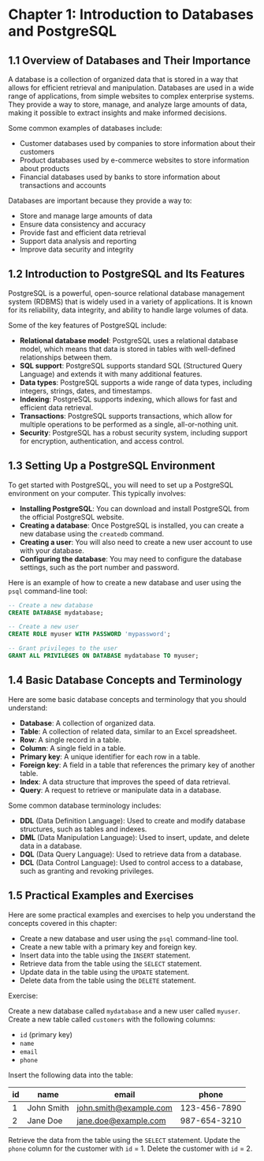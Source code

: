 # Chapter 1: Introduction to Databases and PostgreSQL

## 1.1 Overview of Databases and Their Importance

A database is a collection of organized data that is stored in a way that allows for efficient retrieval and manipulation. Databases are used in a wide range of applications, from simple websites to complex enterprise systems. They provide a way to store, manage, and analyze large amounts of data, making it possible to extract insights and make informed decisions.

Some common examples of databases include:

- Customer databases used by companies to store information about their customers
- Product databases used by e-commerce websites to store information about products
- Financial databases used by banks to store information about transactions and accounts

Databases are important because they provide a way to:

- Store and manage large amounts of data
- Ensure data consistency and accuracy
- Provide fast and efficient data retrieval
- Support data analysis and reporting
- Improve data security and integrity

## 1.2 Introduction to PostgreSQL and Its Features

PostgreSQL is a powerful, open-source relational database management system (RDBMS) that is widely used in a variety of applications. It is known for its reliability, data integrity, and ability to handle large volumes of data.

Some of the key features of PostgreSQL include:

- **Relational database model**: PostgreSQL uses a relational database model, which means that data is stored in tables with well-defined relationships between them.
- **SQL support**: PostgreSQL supports standard SQL (Structured Query Language) and extends it with many additional features.
- **Data types**: PostgreSQL supports a wide range of data types, including integers, strings, dates, and timestamps.
- **Indexing**: PostgreSQL supports indexing, which allows for fast and efficient data retrieval.
- **Transactions**: PostgreSQL supports transactions, which allow for multiple operations to be performed as a single, all-or-nothing unit.
- **Security**: PostgreSQL has a robust security system, including support for encryption, authentication, and access control.

## 1.3 Setting Up a PostgreSQL Environment

To get started with PostgreSQL, you will need to set up a PostgreSQL environment on your computer. This typically involves:

- **Installing PostgreSQL**: You can download and install PostgreSQL from the official PostgreSQL website.
- **Creating a database**: Once PostgreSQL is installed, you can create a new database using the `createdb` command.
- **Creating a user**: You will also need to create a new user account to use with your database.
- **Configuring the database**: You may need to configure the database settings, such as the port number and password.

Here is an example of how to create a new database and user using the `psql` command-line tool:

```sql
-- Create a new database
CREATE DATABASE mydatabase;

-- Create a new user
CREATE ROLE myuser WITH PASSWORD 'mypassword';

-- Grant privileges to the user
GRANT ALL PRIVILEGES ON DATABASE mydatabase TO myuser;
```

## 1.4 Basic Database Concepts and Terminology

Here are some basic database concepts and terminology that you should understand:

- **Database**: A collection of organized data.
- **Table**: A collection of related data, similar to an Excel spreadsheet.
- **Row**: A single record in a table.
- **Column**: A single field in a table.
- **Primary key**: A unique identifier for each row in a table.
- **Foreign key**: A field in a table that references the primary key of another table.
- **Index**: A data structure that improves the speed of data retrieval.
- **Query**: A request to retrieve or manipulate data in a database.

Some common database terminology includes:

- **DDL** (Data Definition Language): Used to create and modify database structures, such as tables and indexes.
- **DML** (Data Manipulation Language): Used to insert, update, and delete data in a database.
- **DQL** (Data Query Language): Used to retrieve data from a database.
- **DCL** (Data Control Language): Used to control access to a database, such as granting and revoking privileges.

## 1.5 Practical Examples and Exercises

Here are some practical examples and exercises to help you understand the concepts covered in this chapter:

- Create a new database and user using the `psql` command-line tool.
- Create a new table with a primary key and foreign key.
- Insert data into the table using the `INSERT` statement.
- Retrieve data from the table using the `SELECT` statement.
- Update data in the table using the `UPDATE` statement.
- Delete data from the table using the `DELETE` statement.

Exercise:

Create a new database called `mydatabase` and a new user called `myuser`. Create a new table called `customers` with the following columns:

- `id` (primary key)
- `name`
- `email`
- `phone`

Insert the following data into the table:

| id  | name       | email                  | phone        |
| --- | ---------- | ---------------------- | ------------ |
| 1   | John Smith | john.smith@example.com | 123-456-7890 |
| 2   | Jane Doe   | jane.doe@example.com   | 987-654-3210 |

Retrieve the data from the table using the `SELECT` statement. Update the `phone` column for the customer with `id` = 1. Delete the customer with `id` = 2.
